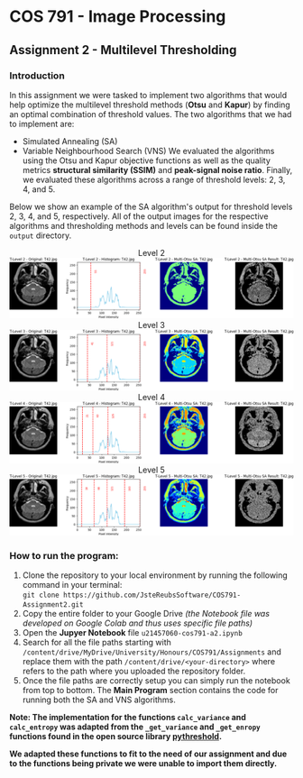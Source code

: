 # COS 791 - Image Processing
## Assignment 2 - Multilevel Thresholding

### Introduction
In this assignment we were tasked to implement two algorithms that would help optimize the multilevel threshold methods (**Otsu** and **Kapur**) by finding an optimal combination of threshold values. The two algorithms that we had to implement are:
- Simulated Annealing (SA)
- Variable Neighbourhood Search (VNS)
We evaluated the algorithms using the Otsu and Kapur objective functions as well as the quality metrics **structural similarity (SSIM)** and **peak-signal noise ratio**. Finally, we evaluated these algorithms across a range of threshold levels: 2, 3, 4, and 5.

Below we show an example of the SA algorithm's output for threshold levels 2, 3, 4, and 5, respectively. All of the output images for the respective algorithms and thresholding methods and levels can be found inside the `output` directory.

<div align='center'>
  <label>Level 2</label>
  <img src='https://github.com/JsteReubsSoftware/COS791-Assignment2/blob/main/output/SA_Otsu_output_imgs_T42.jpg/SA_Otsu_level_2_output_T42.jpg.png' altText='example output' />
  <label>Level 3</label>
  <img src='https://github.com/JsteReubsSoftware/COS791-Assignment2/blob/main/output/SA_Otsu_output_imgs_T42.jpg/SA_Otsu_level_3_output_T42.jpg.png' altText='example output' />
  <label>Level 4</label>
  <img src='https://github.com/JsteReubsSoftware/COS791-Assignment2/blob/main/output/SA_Otsu_output_imgs_T42.jpg/SA_Otsu_level_4_output_T42.jpg.png' altText='example output' />
  <label>Level 5</label>
  <img src='https://github.com/JsteReubsSoftware/COS791-Assignment2/blob/main/output/SA_Otsu_output_imgs_T42.jpg/SA_Otsu_level_5_output_T42.jpg.png' altText='example output' />
</div>

### How to run the program:
1. Clone the repository to your local environment by running the following command in your terminal: <br>
`git clone https://github.com/JsteReubsSoftware/COS791-Assignment2.git`
2. Copy the entire folder to your Google Drive *(the Notebook file was developed on Google Colab and thus uses specific file paths)*
3. Open the **Jupyer Notebook** file `u21457060-cos791-a2.ipynb`
4. Search for all the file paths starting with `/content/drive/MyDrive/University/Honours/COS791/Assignments` and replace them with the path `/content/drive/<your-directory>` where *<your-directory>* refers to the path where you uploaded the repository folder.
5. Once the file paths are correctly setup you can simply run the notebook from top to bottom. The **Main Program** section contains the code for running both the SA and VNS algorithms.

**Note: The implementation for the functions `calc_variance` and `calc_entropy` was adapted from the `_get_variance` and `_get_enropy` functions found in the open source library [pythreshold](https://github.com/manuelaguadomtz/pythreshold/tree/master).**

**We adapted these functions to fit to the need of our assignment and due to the functions being **private** we were unable to import them directly.**

